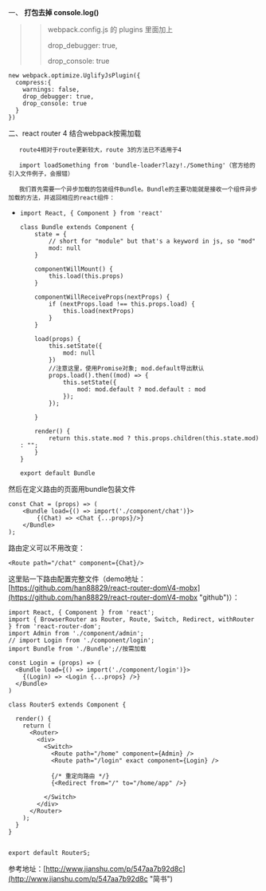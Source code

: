 一、 **打包去掉 console.log\(\)**

> > webpack.config.js 的 plugins 里面加上
> >
> > drop\_debugger: true,
> >
> > drop\_console: true

```
new webpack.optimize.UglifyJsPlugin({
  compress:{
    warnings: false,
    drop_debugger: true,
    drop_console: true
  }
})
```

二、react router 4 结合webpack按需加载

```
   route4相对于route更新较大，route 3的方法已不适用于4

   import loadSomething from 'bundle-loader?lazy!./Something'（官方给的引入文件例子，会报错）

   我们首先需要一个异步加载的包装组件Bundle。Bundle的主要功能就是接收一个组件异步加载的方法，并返回相应的react组件：
```

* ```
  import React, { Component } from 'react'

  class Bundle extends Component {
      state = {
          // short for "module" but that's a keyword in js, so "mod"
          mod: null
      }

      componentWillMount() {
          this.load(this.props)
      }

      componentWillReceiveProps(nextProps) {
          if (nextProps.load !== this.props.load) {
              this.load(nextProps)
          }
      }

      load(props) {
          this.setState({
              mod: null
          })
          //注意这里，使用Promise对象; mod.default导出默认
          props.load().then((mod) => {
              this.setState({
                  mod: mod.default ? mod.default : mod
              });
          });

      }

      render() {
          return this.state.mod ? this.props.children(this.state.mod) : "";
      }
  }

  export default Bundle
  ```

然后在定义路由的页面用bundle包装文件

```
const Chat = (props) => (
    <Bundle load={() => import('./component/chat')}>
        {(Chat) => <Chat {...props}/>}
    </Bundle>
);
```

路由定义可以不用改变：

```
<Route path="/chat" component={Chat}/>
```

这里贴一下路由配置完整文件（demo地址：[https://github.com/han88829/react-router-domV4-mobx](https://github.com/han88829/react-router-domV4-mobx "github")）：

```
import React, { Component } from 'react';
import { BrowserRouter as Router, Route, Switch, Redirect, withRouter } from 'react-router-dom';
import Admin from './component/admin';
// import Login from './component/login';
import Bundle from './Bundle';//按需加载

const Login = (props) => (
  <Bundle load={() => import('./component/login')}>
    {(Login) => <Login {...props} />}
  </Bundle>
)

class RouterS extends Component {

  render() {
    return (
      <Router>
        <div>
          <Switch>
            <Route path="/home" component={Admin} />
            <Route path="/login" exact component={Login} />

            {/* 重定向路由 */}
            {<Redirect from="/" to="/home/app" />}

          </Switch>
        </div>
      </Router>
    );
  }
}


export default RouterS;
```

参考地址：[http://www.jianshu.com/p/547aa7b92d8c](http://www.jianshu.com/p/547aa7b92d8c "简书")

